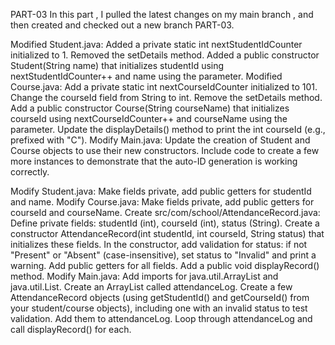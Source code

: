 PART-03
In this part ,
 I  pulled the latest changes on my main branch , and then created and checked out a new branch PART-03.

Modified Student.java:
Added a private static int nextStudentIdCounter initialized to 1.
Removed the setDetails method.
Added a public constructor Student(String name) that initializes studentId using nextStudentIdCounter++ and name using the parameter.
Modified Course.java:
Add a private static int nextCourseIdCounter initialized to 101.
Change the courseId field from String to int.
Remove the setDetails method.
Add a public constructor Course(String courseName) that initializes courseId using nextCourseIdCounter++ and courseName using the parameter.
Update the displayDetails() method to print the int courseId (e.g., prefixed with "C").
Modify Main.java:
Update the creation of Student and Course objects to use their new constructors.
Include code to create a few more instances to demonstrate that the auto-ID generation is working correctly.





Modify Student.java: Make fields private, add public getters for studentId and name.
Modify Course.java: Make fields private, add public getters for courseId and courseName.
Create src/com/school/AttendanceRecord.java:
Define private fields: studentId (int), courseId (int), status (String).
Create a constructor AttendanceRecord(int studentId, int courseId, String status) that initializes these fields.
In the constructor, add validation for status: if not "Present" or "Absent" (case-insensitive), set status to "Invalid" and print a warning.
Add public getters for all fields.
Add a public void displayRecord() method.
Modify Main.java:
Add imports for java.util.ArrayList and java.util.List.
Create an ArrayList<AttendanceRecord> called attendanceLog.
Create a few AttendanceRecord objects (using getStudentId() and getCourseId() from your student/course objects), including one with an invalid status to test validation. Add them to attendanceLog.
Loop through attendanceLog and call displayRecord() for each.